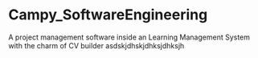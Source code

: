 # Campy_SoftwareEngineering
A project management software inside an Learning Management System with the charm of CV builder
asdskjdhskjdhksjdhksjh